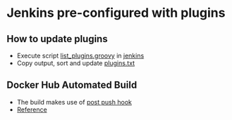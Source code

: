 # Jenkins pre-configured with plugins

## How to update plugins
* Execute script [list_plugins.groovy](tools/list_plugins.groovy) in [jenkins](http://jenkins.example.org/script)
* Copy output, sort and update [plugins.txt](plugins.txt)

## Docker Hub Automated Build
* The build makes use of [post push hook](hooks/post_push)
* [Reference](https://docs.docker.com/docker-cloud/builds/advanced/)

